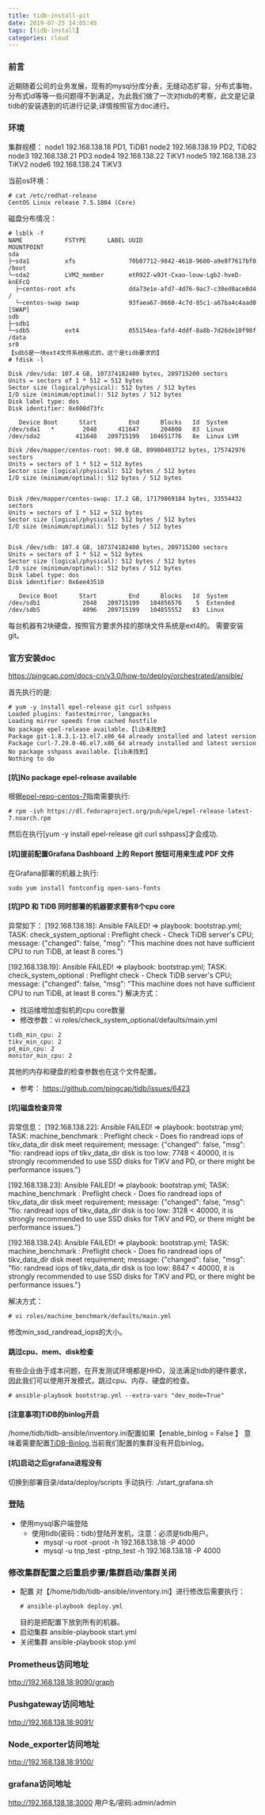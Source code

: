 ```yaml
---
title: tidb-install-pit
date: 2019-07-25 14:05:45
tags: [tidb-install]
categories: cloud
---
```


### 前言
近期随着公司的业务发展，现有的mysql分库分表，无缝动态扩容，分布式事物，分布式id等等一些问题得不到满足，为此我们做了一次对tidb的考察，此文是记录tidb的安装遇到的坑进行记录,详情按照官方doc进行。

### 环境

集群规模：
node1 192.168.138.18  PD1, TiDB1
node2 192.168.138.19  PD2, TiDB2
node3 192.168.138.21  PD3
node4 192.168.138.22  TiKV1
node5 192.168.138.23  TiKV2
node6 192.168.138.24  TiKV3

当前os环境：
```
# cat /etc/redhat-release
CentOS Linux release 7.5.1804 (Core)
```
磁盘分布情况：
```
# lsblk -f
NAME            FSTYPE      LABEL UUID                                   MOUNTPOINT
sda                                                                      
├─sda1          xfs               70b07712-9842-4618-9680-a9e8f7617bf0   /boot
└─sda2          LVM2_member       etR92Z-w9Jt-Cxao-louw-Lgb2-hveD-knEFcQ
  ├─centos-root xfs               dda73e1e-afd7-4d76-9ac7-c30ed0ace8d4   /
  └─centos-swap swap              93faea67-8660-4c7d-85c1-a67ba4c4aad0   [SWAP]
sdb                                                                      
├─sdb1                                                                   
└─sdb5          ext4              055154ea-fafd-4ddf-8a8b-7d26de10f98f   /data
sr0
【sdb5是一块ext4文件系统格式的，这个是tidb要求的】
# fdisk -l

Disk /dev/sda: 107.4 GB, 107374182400 bytes, 209715200 sectors
Units = sectors of 1 * 512 = 512 bytes
Sector size (logical/physical): 512 bytes / 512 bytes
I/O size (minimum/optimal): 512 bytes / 512 bytes
Disk label type: dos
Disk identifier: 0x000d73fc

   Device Boot      Start         End      Blocks   Id  System
/dev/sda1   *        2048      411647      204800   83  Linux
/dev/sda2          411648   209715199   104651776   8e  Linux LVM

Disk /dev/mapper/centos-root: 90.0 GB, 89980403712 bytes, 175742976 sectors
Units = sectors of 1 * 512 = 512 bytes
Sector size (logical/physical): 512 bytes / 512 bytes
I/O size (minimum/optimal): 512 bytes / 512 bytes


Disk /dev/mapper/centos-swap: 17.2 GB, 17179869184 bytes, 33554432 sectors
Units = sectors of 1 * 512 = 512 bytes
Sector size (logical/physical): 512 bytes / 512 bytes
I/O size (minimum/optimal): 512 bytes / 512 bytes


Disk /dev/sdb: 107.4 GB, 107374182400 bytes, 209715200 sectors
Units = sectors of 1 * 512 = 512 bytes
Sector size (logical/physical): 512 bytes / 512 bytes
I/O size (minimum/optimal): 512 bytes / 512 bytes
Disk label type: dos
Disk identifier: 0x6ee43510

   Device Boot      Start         End      Blocks   Id  System
/dev/sdb1            2048   209715199   104856576    5  Extended
/dev/sdb5            4096   209715199   104855552   83  Linux
```
每台机器有2块硬盘，按照官方要求外挂的那块文件系统是ext4的。
需要安装git。

### 官方安装doc
https://pingcap.com/docs-cn/v3.0/how-to/deploy/orchestrated/ansible/

首先执行的是:
```
# yum -y install epel-release git curl sshpass
Loaded plugins: fastestmirror, langpacks
Loading mirror speeds from cached hostfile
No package epel-release available.【lib未找到】
Package git-1.8.3.1-13.el7.x86_64 already installed and latest version
Package curl-7.29.0-46.el7.x86_64 already installed and latest version
No package sshpass available.【lib未找到】
Nothing to do
```
#### [坑]No package epel-release available
根据[epel-repo-centos-7](https://www.shellhacks.com/epel-repo-centos-7-6-install/)指南需要执行:
```
# rpm -ivh https://dl.fedoraproject.org/pub/epel/epel-release-latest-7.noarch.rpm
```
然后在执行[yum -y install epel-release git curl sshpass]才会成功.

#### [坑]提前配置Grafana Dashboard 上的 Report 按钮可用来生成 PDF 文件
在Grafana部署的机器上执行:
```
sudo yum install fontconfig open-sans-fonts
```

#### [坑]PD 和 TiDB 同时部署的机器要求要有8个cpu core
异常如下：
[192.168.138.18]: Ansible FAILED! => playbook: bootstrap.yml; TASK: check_system_optional : Preflight check - Check TiDB server's CPU; message: {"changed": false, "msg": "This machine does not have sufficient CPU to run TiDB, at least 8 cores."}

[192.168.138.19]: Ansible FAILED! => playbook: bootstrap.yml; TASK: check_system_optional : Preflight check - Check TiDB server's CPU; message: {"changed": false, "msg": "This machine does not have sufficient CPU to run TiDB, at least 8 cores."}
解决方式：
- 找运维增加虚拟机的cpu core数量
- 修改参数：vi roles/check_system_optional/defaults/main.yml
```
tidb_min_cpu: 2
tikv_min_cpu: 2
pd_min_cpu: 2
monitor_min_cpu: 2
```
其他的内存和硬盘的检查参数也在这个文件配置。
- 参考： https://github.com/pingcap/tidb/issues/6423

#### [坑]磁盘检查异常
异常信息：
[192.168.138.22]: Ansible FAILED! => playbook: bootstrap.yml; TASK: machine_benchmark : Preflight check - Does fio randread iops of tikv_data_dir disk meet requirement; message: {"changed": false, "msg": "fio: randread iops of tikv_data_dir disk is too low: 7748 < 40000, it is strongly recommended to use SSD disks for TiKV and PD, or there might be performance issues."}

[192.168.138.23]: Ansible FAILED! => playbook: bootstrap.yml; TASK: machine_benchmark : Preflight check - Does fio randread iops of tikv_data_dir disk meet requirement; message: {"changed": false, "msg": "fio: randread iops of tikv_data_dir disk is too low: 3128 < 40000, it is strongly recommended to use SSD disks for TiKV and PD, or there might be performance issues."}

[192.168.138.24]: Ansible FAILED! => playbook: bootstrap.yml; TASK: machine_benchmark : Preflight check - Does fio randread iops of tikv_data_dir disk meet requirement; message: {"changed": false, "msg": "fio: randread iops of tikv_data_dir disk is too low: 8847 < 40000, it is strongly recommended to use SSD disks for TiKV and PD, or there might be performance issues."}

解决方式：
```
# vi roles/machine_benchmark/defaults/main.yml
```
修改min_ssd_randread_iops的大小。

#### 跳过cpu、mem、disk检查
有些企业由于成本问题，在开发测试环境都是HHD，没法满足tidb的硬件要求，因此我们可以使用开发模式，跳过cpu、内存、硬盘的检查。
```
# ansible-playbook bootstrap.yml --extra-vars "dev_mode=True"
```

#### [注意事项]TiDB的binlog开启
/home/tidb/tidb-ansible/inventory.ini配置如果【enable_binlog = False 】
意味着需要配置[TiDB-Binlog](https://github.com/pingcap/docs-cn/blob/master/v3.0/how-to/deploy/tidb-binlog.md),当前我们配置的集群没有开启binlog。

#### [坑]启动之后grafana进程没有
切换到部署目录/data/deploy/scripts
手动执行: ./start_grafana.sh

### 登陆
- 使用mysql客户端登陆
  - 使用tidb(密码：tidb)登陆开发机，注意：必须是tidb用户。
    - mysql -u root -proot  -h 192.168.138.18 -P 4000
    - mysql -u tnp_test -ptnp_test  -h 192.168.138.18 -P 4000

### 修改集群配置之后重启步骤/集群启动/集群关闭
- 配置
  对【/home/tidb/tidb-ansible/inventory.ini】进行修改后需要执行：
  ```
  # ansible-playbook deploy.yml
  ```
  目的是把配置下放到所有的机器。
- 启动集群
  ansible-playbook start.yml
- 关闭集群
  ansible-playbook stop.yml

### Prometheus访问地址
http://192.168.138.18:9090/graph

### Pushgateway访问地址
http://192.168.138.18:9091/

### Node_exporter访问地址
http://192.168.138.18:9100/  

### grafana访问地址
http://192.168.138.18:3000
用户名/密码:admin/admin
